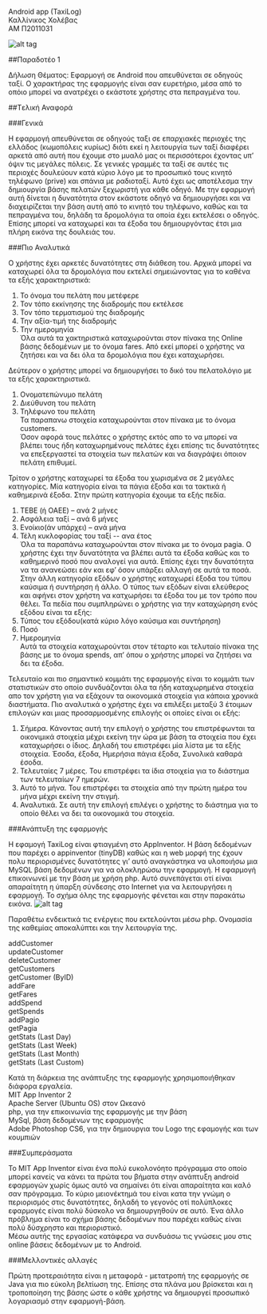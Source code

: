 Android app (TaxiLog)  
Καλλίνικος Χολέβας  
ΑΜ Π2011031   
  
![alt tag](https://www.dropbox.com/s/k3vhridqefu4vsb/logo1.png) 


##Παραδοτέο 1

Δήλωση Θέματος:
Εφαρμογή σε Android που απευθύνεται σε οδηγούς ταξί.
Ο χαρακτήρας της εφαρμογής είναι σαν ευρετήριο, μέσα από το οπόιο μπορεί να ανατρέχει ο εκάστοτε χρήστης στα πεπραγμένα του.


##Tελική Αναφορά

###Γενικά

Η εφαρμογή απευθύνεται σε οδηγούς ταξι σε επαρχιακές περιοχές της ελλάδος (κωμοπόλεις κυρίως) διότι εκεί η λειτουργία των ταξί διαφέρει αρκετά από αυτή που έχουμε στο μυαλό μας οι περισσότεροι έχοντας υπ’ όψιν τις μεγάλες πόλεις. Σε γενικές γραμμές τα ταξί σε αυτές τις περιοχές δουλεύουν κατά κύριο λόγο με το προσωπικό τους κινητό τηλέφωνο (prive) και σπάνια με ραδιοταξί. Αυτό έχει ως αποτέλεσμα την δημιουργία βάσης πελατών ξεχωριστή για κάθε οδηγό. Με την εφαρμογή αυτή δίνεται η δυνατότητα στον εκάστοτε οδηγό να δημιουργήσει και να διαχειρίζεται την βάση αυτή από το κινητό του τηλέφωνο, καθώς και τα πεπραγμένα του, δηλάδη τα δρομολόγια τα οποία έχει εκτελέσει ο οδηγός.  Επίσης μπορεί να καταχωρεί και τα έξοδα του δημιουργόντας έτσι μια πλήρη εικόνα της δουλειάς του.


###Πιο Αναλυτικά

Ο χρήστης έχει αρκετές δυνατότητες στη διάθεση του. Αρχικά μπορεί να καταχωρεί όλα τα δρομολόγια που εκτελεί σημειώνοντας για το καθένα τα εξής χαρακτηριστικά:  
1. Το όνομα του πελάτη που μετέφερε  
2. Τον τόπο εκκίνησης της διαδρομής που εκτέλεσε  
3. Τον τόπο τερματισμού της διαδρομής  
4. Την αξία-τιμή της διαδρομής  
5. Την ημερομηνία  
Όλα αυτά τα χακτηριστικά καταχωρούνται στον πίνακα της Online βάσης δεδομένων με το όνομα fares. Από εκεί μπορεί ο χρήστης να ζητήσει και να δει όλα τα δρομολόγια που έχει καταχωρήσει.  

Δεύτερον ο χρήστης μπορεί να δημιουργήσει το δικό του πελατολόγιο με τα εξής χαρακτηριστικά.  
1. Ονοματεπώνυμο πελάτη    
2. Διεύθυνση του πελάτη  
3. Τηλέφωνο του πελάτη  
Τα παραπανω στοιχεία καταχωρούνται στον πίνακα με το όνομα customers.  
Όσον αφορά τους πελάτες ο χρήστης εκτός απο το να μπορεί να βλέπει τους ήδη καταχωρημένους πελάτες έχει επίσης τις δυνατότητες να επεξεργαστεί τα στοιχεία των πελατών και να διαγράψει όποιον πελάτη επιθυμεί.  
  
Τρίτον ο χρήστης καταχωρεί τα έξοδα του χωρισμένα σε 2 μεγάλες κατηγορίες. Μία κατηγορία είναι τα πάγια έξοδα και τα τακτικά ή καθημερινά έξοδα. Στην πρώτη κατηγορία έχουμε τα εξής πεδία.  
1. ΤΕΒΕ (ή ΟΑΕΕ) – ανά 2 μήνες  
2. Ασφάλεια ταξί – ανά 6 μήνες  
3. Ενοίκιο(άν υπάρχει) – ανά μήνα  
4. Τέλη κυκλοφορίας του ταξί  -- ανα έτος  
Όλα τα παραπάνω καταχωρούνται στον πίνακα με το όνομα pagia. Ο χρήστης έχει την δυνατότητα να βλέπει αυτά τα έξοδα καθώς και το καθημερινό ποσό που αναλογεί για αυτά. Επίσης έχει την δυνατότητα να τα ανανεώσει εάν και εφ’ όσον υπάρξει αλλαγή σε αυτά τα ποσά.  
Στην άλλη κατηγορία εξόδων ο χρήστης καταχωρεί έξοδα του τύπου καύσιμα ή συντήρηση ή άλλο. Ο τύπος των εξόδων είναι ελεύθερος και αφήνει στον χρήστη να κατχωρήσει τα έξοδα του με τον τρόπο που θέλει. Τα πεδία που συμπληρώνει ο χρήστης για την καταχώρηση ενός εξόδου είναι τα εξής:  
1. Τύπος του εξόδου(κατά κύριο λόγο καύσιμα και συντήρηση)  
2. Ποσό  
3. Ημερομηνία  
Αυτά τα στοιχεία καταχωρούνται στον τέταρτο και τελυταίο πίνακα της βάσης με το όνομα spends, απ’ όπου ο χρήστης μπορεί να ζητήσει να δει τα έξοδα.  

Τελευταίο και πιο σημαντικό κομμάτι της εφαρμογής είναι το κομμάτι των στατιστικών στο οποίο συνδυάζονται όλα τα ήδη καταχωρημένα στοιχεία απο τον χρήστη για να εξάχουν τα οικονομικά στοιχεία για κάποια χρονικά διαστήματα. Πιο αναλυτικά ο χρήστης έχει να επιλέξει μεταξύ 3 έτοιμων επιλογών και μιας προσαρμοσμένης επιλογής οι οποίες είναι οι εξής:  
1. Σήμερα. Κάνοντας αυτή την επιλογή ο χρήστης του επιστρέφωνται τα οικονιμικά στοιχεία μέχρι εκείνη την ώρα με βάση τα στοιχεία που έχει καταχωρήσει ο ίδιος. Δηλαδή του επιστρέφει μία λίστα με τα εξής στοιχεία. Έσοδα, έξοδα, Ημερήσια πάγια έξοδα, Συνολικά καθαρά έσοδα.  
2. Τελευταίες 7 μέρες. Του επιστρέφει τα ίδια στοιχεία για το διάστημα των τελευταίων 7 ημερών.  
3. Αυτό το μήνα. Του επιστρέφει τα στοιχεία από την πρώτη ημέρα του μήνα μέχρι εκείνη την στιγμή.  
4. Αναλυτικά. Σε αυτή την επιλογή επιλέγει ο χρήστης το διάστημα για το οποίο θέλει να δει τα οικονομικά του στοιχεία.  


###Ανάπτυξη της εφαρμογής

Η εφαμογή TaxiLog είναι φτιαγμένη στο AppInventor. Η βάση δεδομένων που παρέχει ο appinventor (tinyDB) καθώς και η web μορφή της έχουν πολυ περιορισμένες δυνατότητες γι’ αυτό αναγκάστηκα να υλοποιήσω μια MySQL βάση δεδομένων για να ολοκληρώσω την εφαρμογή. Η εφαρμογή επικοινωνεί με την βάση με χρήση php. Αυτό συνεπάγεται οτί είναι απαραίτητη η ύπαρξη σύνδεσης στο Internet για να λειτουργήσει η εφαρμογή. Το σχήμα όλης της εφαρμογής φένεται και στην παρακάτω εικόνα.      ![alt tag](https://www.dropbox.com/s/xa2le7ke42jx8e5/schema.jpg)  

Παραθέτω ενδεικτικά τις ενέργεις που εκτελούνται μέσω php. Ονομασία της καθεμίας αποκαλύπτει και την λειτουργία της.  
  
addCustomer  
updateCustomer  
deleteCustomer  
getCustomers  
getCustomer (ByID)  
addFare  
getFares  
addSpend  
getSpends  
addPagio  
getPagia  
getStats (Last Day)  
getStats (Last Week)  
getStats (Last Month)  
getStats (Last Custom)  


Κατά τη διάρκεια της ανάπτυξης της εφαρμογής χρησιμοποιήθηκαν διάφορα εργαλεία.  
MIT App Inventor 2  
Apache Server (Ubuntu OS) στον Ωκεανό   
php, για την επικοινωνία της εφαρμογής με την βάση  
MySql, βάση δεδομένων της εφαρμογής  
Adobe Photoshop CS6, για την δημιουργια του Logo της εφαμογής και των κουμπιών

###Συμπεράσματα  
  
Το MIT App Inventor είναι ένα πολύ ευκολονόητο πρόγραμμα στο οποίο μπορεί κανείς να κάνει τα πρώτα του βήματα στην ανάπτυξη android εφαρμογών χωρίς όμως αυτό να σημαίνει ότι είναι απαραίτητα και καλό σαν πρόγραμμα. Το κύριο μειονέκτημά του είναι κατα την γνώμη ο περιορισμός στις δυνατότητες, δηλαδή το γεγονός οτί πολύπλοκες εφαρμογές είναι πολύ δύσκολο να δημιουργηθούν σε αυτό. Ένα άλλο πρόβλημα είναι το σχήμα βάσης δεδομένων που παρέχει καθώς είναι πολύ δύσχρηστο και περιοριστικό.  
Μέσω αυτής της εργασίας κατάφερα να συνδυάσω τις γνώσεις μου στις online βάσεις δεδομένων με το Android.  

###Μελλοντικές αλλαγές  
  
Πρώτη προτεραιότητα είναι η μεταφορά - μετατροπή της εφαρμογής σε Java για πιο εύκολη βελτίωση της. Επίσης στα πλάνα μου βρίσκεται και η τροποποίηση της βάσης ώστε ο κάθε χρήστης να δημιουργεί προσωπικό λογαριασμό στην εφαρμογή-βάση.
